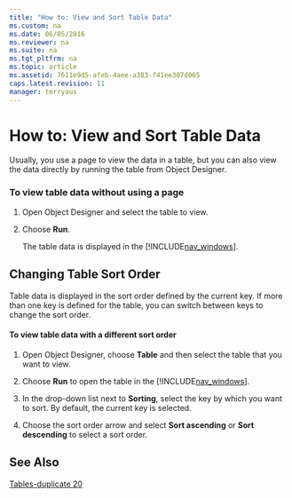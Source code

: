 ```yaml
---
title: "How to: View and Sort Table Data"
ms.custom: na
ms.date: 06/05/2016
ms.reviewer: na
ms.suite: na
ms.tgt_pltfrm: na
ms.topic: article
ms.assetid: 7611e9d5-afeb-4aee-a383-f41ee307d065
caps.latest.revision: 11
manager: terryaus
---
```

# How to: View and Sort Table Data
Usually, you use a page to view the data in a table, but you can also view the data directly by running the table from Object Designer.  
  
### To view table data without using a page  
  
1.  Open Object Designer and select the table to view.  
  
2.  Choose **Run**.  
  
     The table data is displayed in the [!INCLUDE[nav_windows](../dynamics-nav/includes/nav_windows_md.md)].  
  
## Changing Table Sort Order  
 Table data is displayed in the sort order defined by the current key. If more than one key is defined for the table, you can switch between keys to change the sort order.  
  
#### To view table data with a different sort order  
  
1.  Open Object Designer, choose **Table** and then select the table that you want to view.  
  
2.  Choose **Run** to open the table in the [!INCLUDE[nav_windows](../dynamics-nav/includes/nav_windows_md.md)].  
  
3.  In the drop\-down list next to **Sorting**, select the key by which you want to sort. By default, the current key is selected.  
  
4.  Choose the sort order arrow and select **Sort ascending** or **Sort descending** to select a sort order.  
  
## See Also  
 [Tables\-duplicate 20](../dynamics-nav/Tables-duplicate-20.md)
